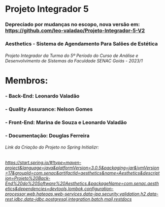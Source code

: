 # Projeto Integrador 5

### Depreciado por mudanças no escopo, nova versão em: https://github.com/leo-valadao/Projeto-Integrador-5-V2

### Aesthetics - Sistema de Agendamento Para Salões de Estética
###### Projeto Integrador da Turma do 5º Período do Curso de Análise e Desenvolvimento de Sistemas da Faculdade SENAC Goiás - 2023/1

# Membros:  
### - Back-End: Leonardo Valadão
### - Quality Assurance: Nelson Gomes
### - Front-End: Marina de Souza e Leonardo Valadão
### - Documentação: Douglas Ferreira



###### Link da Criação do Projeto no Spring Initializr:
###### https://start.spring.io/#!type=maven-project&language=java&platformVersion=3.0.5&packaging=jar&jvmVersion=17&groupId=com.senac&artifactId=aesthetics&name=Aesthetics&description=Projeto%20Back-End%20do%20Software%20Aesthetics.&packageName=com.senac.aesthetics&dependencies=devtools,lombok,configuration-processor,web,hateoas,web-services,data-jpa,security,validation,h2,data-rest,jdbc,data-jdbc,postgresql,integration,batch,mail,restdocs
